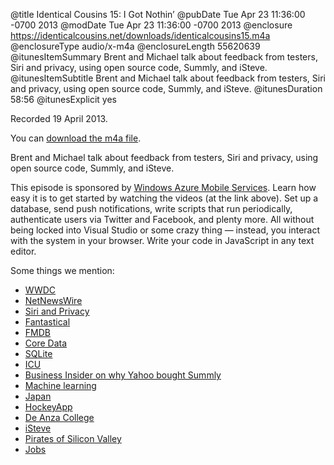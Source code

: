 @title Identical Cousins 15: I Got Nothin’
@pubDate Tue Apr 23 11:36:00 -0700 2013
@modDate Tue Apr 23 11:36:00 -0700 2013
@enclosure https://identicalcousins.net/downloads/identicalcousins15.m4a
@enclosureType audio/x-m4a
@enclosureLength 55620639
@itunesItemSummary Brent and Michael talk about feedback from testers, Siri and privacy, using open source code, Summly, and iSteve.
@itunesItemSubtitle Brent and Michael talk about feedback from testers, Siri and privacy, using open source code, Summly, and iSteve.
@itunesDuration 58:56
@itunesExplicit yes

Recorded 19 April 2013.

You can <a href="https://identicalcousins.net/downloads/identicalcousins15.m4a">download the m4a file</a>.

Brent and Michael talk about feedback from testers, Siri and privacy, using open source code, Summly, and iSteve.

This episode is sponsored by <a href="http://www.windowsazure.com/ios">Windows Azure Mobile Services</a>. Learn how easy it is to get started by watching the videos (at the link above). Set up a database, send push notifications, write scripts that run periodically, authenticate users via Twitter and Facebook, and plenty more. All without being locked into Visual Studio or some crazy thing — instead, you interact with the system in your browser. Write your code in JavaScript in any text editor.

Some things we mention:

<ul>
<li><a href="https://developer.apple.com/wwdc/">WWDC</a></li>
<li><a href="https://www.netnewswireapp.com/">NetNewsWire</a></li>
<li><a href="http://www.aclu.org/blog/free-speech-technology-and-liberty/note-self-siri-not-just-working-me-working-full-time-apple">Siri and Privacy</a></li>
<li><a href="http://flexibits.com/fantastical">Fantastical</a></li>
<li><a href="https://github.com/ccgus/fmdb">FMDB</a></li>
<li><a href="http://developer.apple.com/library/mac/#documentation/cocoa/Conceptual/CoreData/cdProgrammingGuide.html">Core Data</a></li>
<li><a href="http://www.sqlite.org/">SQLite</a></li>
<li><a href="http://site.icu-project.org/">ICU</a></li>
<li><a href="http://www.businessinsider.com/why-marissa-mayer-bought-a-30m-startup-2013-4">Business Insider on why Yahoo bought Summly</a></li>
<li><a href="http://en.wikipedia.org/wiki/Machine_learning">Machine learning</a></li>
<li><a href="http://en.wikipedia.org/wiki/Japan">Japan</a></li>
<li><a href="http://hockeyapp.net/">HockeyApp</a></li>
<li><a href="http://www.deanza.edu/">De Anza College</a></li>
<li><a href="http://www.funnyordie.com/videos/d2e0f617e3/isteve">iSteve</a></li>
<li><a href="http://www.imdb.com/title/tt0168122/">Pirates of Silicon Valley</a></li>
<li><a href="http://www.imdb.com/title/tt2357129/">Jobs</a></li>
</ul>
